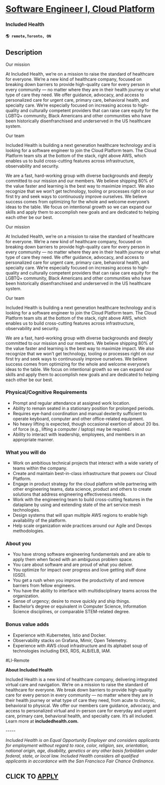 # [Software Engineer I, Cloud Platform](https://www.remotewlb.com/apply/software-engineer-i-cloud-platform)  
### Included Health  
#### `🌎 remote,Toronto, ON`  

## Description

Our mission

  

At Included Health, we’re on a mission to raise the standard of healthcare for everyone. We’re a new kind of healthcare company, focused on breaking down barriers to provide high-quality care for every person in every community — no matter where they are in their health journey or what type of care they need. We offer guidance, advocacy, and access to personalized care for urgent care, primary care, behavioral health, and specialty care. We’re especially focused on increasing access to high-quality and culturally competent providers that can raise care equity for the LGBTQ+ community, Black Americans and other communities who have been historically disenfranchised and underserved in the US healthcare system.

  

Our team

  

Included Health is building a next generation healthcare technology and is looking for a software engineer to join the Cloud Platform team. The Cloud Platform team sits at the bottom of the stack, right above AWS, which enables us to build cross-cutting features across infrastructure, observability and security.

  

We are a fast, hard-working group with diverse backgrounds and deeply committed to our mission and our members. We believe shipping 80% of the value faster and learning is the best way to maximize impact. We also recognize that we won’t get technology, tooling or processes right on our first try and seek ways to continuously improve ourselves. We believe success comes from optimizing for the whole and welcome everyone’s ideas to the table. We focus on intentional growth so we can expand our skills and apply them to accomplish new goals and are dedicated to helping each other be our best.

  

Our mission

  

At Included Health, we’re on a mission to raise the standard of healthcare for everyone. We’re a new kind of healthcare company, focused on breaking down barriers to provide high-quality care for every person in every community — no matter where they are in their health journey or what type of care they need. We offer guidance, advocacy, and access to personalized care for urgent care, primary care, behavioral health, and specialty care. We’re especially focused on increasing access to high-quality and culturally competent providers that can raise care equity for the LGBTQ+ community, Black Americans and other communities who have been historically disenfranchised and underserved in the US healthcare system.

  

Our team

  

Included Health is building a next generation healthcare technology and is looking for a software engineer to join the Cloud Platform team. The Cloud Platform team sits at the bottom of the stack, right above AWS, which enables us to build cross-cutting features across infrastructure, observability and security.

  

We are a fast, hard-working group with diverse backgrounds and deeply committed to our mission and our members. We believe shipping 80% of the value faster and learning is the best way to maximize impact. We also recognize that we won’t get technology, tooling or processes right on our first try and seek ways to continuously improve ourselves. We believe success comes from optimizing for the whole and welcome everyone’s ideas to the table. We focus on intentional growth so we can expand our skills and apply them to accomplish new goals and are dedicated to helping each other be our best.

  

### Physical/Cognitive Requirements

* Prompt and regular attendance at assigned work location.
* Ability to remain seated in a stationary position for prolonged periods.
* Requires eye-hand coordination and manual dexterity sufficient to operate keyboard, computer and other office-related equipment.
* No heavy lifting is expected, though occasional exertion of about 20 lbs. of force (e.g., lifting a computer / laptop) may be required.
* Ability to interact with leadership, employees, and members in an appropriate manner.

  

  

### What you will do

* Work on ambitious technical projects that interact with a wide variety of teams within the company.
* Create and maintain best-in-class infrastructure that powers our Cloud Platform.
* Engage in product strategy for the cloud platform while partnering with other engineering teams, data science, product and others to create solutions that address engineering effectiveness needs.
* Work with the engineering team to build cross-cutting features in the dataplane by using and extending state of the art service mesh technologies.
* Design systems that will span multiple AWS regions to enable high availability of the platform.
* Help scale organization wide practices around our Agile and Devops methodologies.

  

### About you

* You have strong software engineering fundamentals and are able to apply them when faced with an ambiguous problem space.
* You care about software and are proud of what you deliver.
* You optimize for impact over progress and love getting stuff done (GSD).
* You get a rush when you improve the productivity of and remove barriers from fellow engineers.
* You have the ability to interface with multidisciplinary teams across the organization.
* Sense of urgency; desire to move quickly and ship things.
* Bachelor’s degree or equivalent in Computer Science, Information Science disciplines, or comparable STEM-related degree.

  

### Bonus value adds

* Experience with Kubernetes, Istio and Docker.
* Observability stacks on Grafana, Mimir, Open Telemetry.
* Experience with AWS cloud infrastructure and its alphabet soup of technologies including EKS, RDS, ALB/ELB, IAM.

  

#LI-Remote

  

 **About Included Health**

  

Included Health is a new kind of healthcare company, delivering integrated virtual care and navigation. We’re on a mission to raise the standard of healthcare for everyone. We break down barriers to provide high-quality care for every person in every community — no matter where they are in their health journey or what type of care they need, from acute to chronic, behavioral to physical. We offer our members care guidance, advocacy, and access to personalized virtual and in-person care for everyday and urgent care, primary care, behavioral health, and specialty care. It’s all included. Learn more at **includedhealth.com.**

  

\-----

 _Included Health is an Equal Opportunity Employer and considers applicants for employment without regard to race, color, religion, sex, orientation, national origin, age, disability, genetics or any other basis forbidden under federal, state, or local law. Included Health considers all qualified applicants in accordance with the San Francisco Fair Chance Ordinance._

  
## CLICK TO [APPLY](https://www.remotewlb.com/apply/software-engineer-i-cloud-platform)


